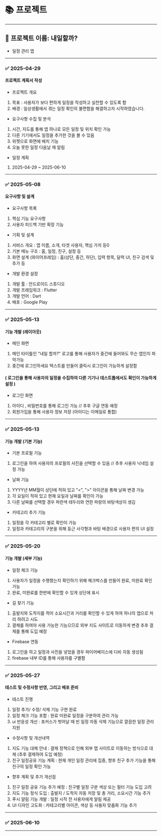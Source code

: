 # 📚 프로젝트
---

## **📌 프로젝트 이름: 내일할까?**  
- 일정 관리 앱
---
### **✅ 2025-04-29**
#### 프로젝트 계획서 작성
- 프로젝트 개요
1) 목표 : 사용자가 보다 편하게 일정을 작성하고 실천할 수 있도록 함
2) 배경 : 일상생활에서 겪는 일정 확인의 불편함을 해결하고자 시작하였습니다.
- 요구사항 수집 및 분석
1) 시간, 지도를 통해 앱 하나로 모든 일정 및 위치 확인 가능
2) 다른 기기에서도 일정을 추가한 것을 볼 수 있음
3) 위젯으로 화면에 배치 기능
4) 오늘 못한 일정 다음날 재 알림
- 일정 계획
1) 2025-04-29 ~ 2025-06-10

---
### **✅ 2025-05-08**
#### 요구사항 및 설계
- 요구사항 목록
1) 핵심 기능 요구사항
2) 사용자 피드백 기반 확장 기능
- 기획 및 설계
1) 서비스 개요 : 앱 이름, 소개, 타겟 사용자, 핵심 가치 등0
2) 기본 메뉴 구조 : 홈, 일정, 친구, 설정 등
3) 화면 설계 (와이어프레임) : 홈(상단, 중간, 하단), 입력 항목, 달력 UI, 친구 검색 및 추가 등
- 개발 환경 설정
1) 개발 툴 : 안드로이드 스튜디오
2) 개발 프레임워크 : Flutter
3) 개발 언어 : Dart
4) 배포 : Google Play
---
### **✅ 2025-05-13**
#### 기능 개발 (레이아웃)
- 메인 화면
1. 메인 타이틀인 "내일 할까?" 로고를 통해 사용자가 중간에 들어와도 무슨 앱인지 파악가능
2. 중간에 로그인하세요 텍스트를 만들어 클릭시 로그인이 가능하게 설정함
#### ( 로그인을 통해 사용자의 일정을 수집하여 다른 기기나 데스트톱에서도 확인이 가능하게 설정 )



- 로그인 화면
1. 아이디 , 비밀번호를 통해 로그인 가능            //         추후 구글 연동 예정
2. 회원가입을 통해 사용자 정보 저장 (아이디는 이메일로 통합)

---
### **✅ 2025-05-13**
#### 기능 개발 (기본 기능)
- 기본 프로필 기능
1. 로그인을 하여 사용자의 프로필의 사진을 선택할 수 있음  // 추후 사용자 닉네임 설정 가능

- 날짜 기능
1. YYYY년 MM월이 상단에 적혀 있고 "<", ">" 아이콘을 통해 날짜 변경 가능
2. 각 요일이 적혀 있고 현재 요일과 날짜를 확인이 가능
3. 다른 날짜를 선택할 경우 파란색 테두리와 연한 파랑의 바탕색상이 생김

- 카테고리 추가 기능
1. 일정을 각 카테고리 별로 확인이 가능
2. 일정과 카테고리의 구분을 위해 둥근 사각형과 바탕 배경으로 사용자 편의 UI 설정

---
### **✅ 2025-05-20**
#### 기능 개발 (세부 기능)
- 일정 체크 기능
1. 사용자가 일정을 수행했는지 확인하기 위해 체크박스를 만들어 완료, 미완료 확인 가능
2. 완료, 미완료를 한번에 확인할 수 있게 상단에 표시

- 길 찾기 기능
1. 출발지와 도착지를 적어 소요시간과 거리를 확인할 수 있게 하여 하나의 앱으로 처리 하려고 시도
2. 결체를 하여야 사용 가능한 기능으므로 외부 지도 사이트로 이동하게 변경 추후 결제를 통해 도입 예정

- Firebase 연동
1. 로그인을 하고 일정과 사진을 넣었을 경우 파이어베이스에 디비 자동 생성됨
2. firebase 내부 ID를 통해 사용자를 구별함

---
### **✅ 2025-05-27**
#### 테스트 및 수정사항 반영, 그리고 배포 준비
- 테스트 진행
1. 일정 추가/ 수정/ 삭제 기능 구현 완료
2. 일정 체크 기능 포함 : 완료 미완료 일정을 구분하여 관리 가능
3. ui 반응성 개선 : 포커스가 벗어날 때 빈 일정 자동 삭제 기능으로 깔끔한 일정 관리 지원

- 수정사항 및 개선내역
1. 지도 기능 대체 안내 : 결제 정책으로 인해 외부 맵 사이트로 이동하는 방식으로 대체 (추후 결제하여 도입 예정)
2. 친구 일정공유 기능 계획 : 현재 개인 일정 관리에 집중, 향후 친구 추가 기능을 통해 친구의 일정 확인 가능 

- 향후 계획 및 추가 개선점
1. 친구 일정 공유 기능 추가 예정 : 친구별 일정 구분 색상 또는 필터 기능 도입 고려
2. 지도 기능 정식 도입 : 출발지 / 도착지 자동 저장 및 총 거리, 소요시간 기능 추가 
3. 푸시 알림 기능 개발 : 일정 시작 전 사용자에게 알림 제공
4. UI 디자인 고도화 : 카테고리별 아이콘, 색상 등 사용자 맞춤화 기능 추가 


---
### **✅ 2025-06-10**





---




